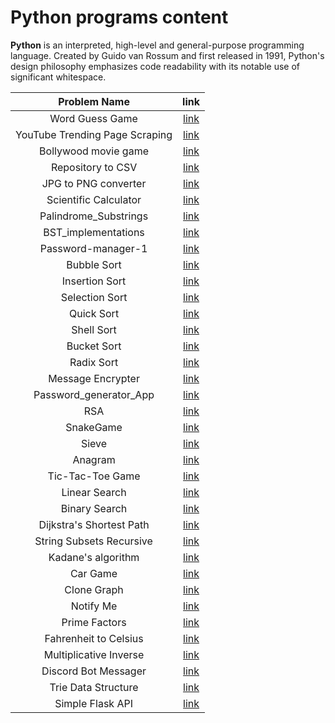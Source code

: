 # Python programs content

**Python** is an interpreted, high-level and general-purpose programming language. Created by Guido van Rossum and first released in 1991, Python's design philosophy emphasizes code readability with its notable use of significant whitespace.

|     Problem Name     |                          link                          |
| :------------------: | :----------------------------------------------------: |
|   Word Guess Game    |                 [link](./wordGuess.py)                 |
|   YouTube Trending Page Scraping    | [link](./YouTube_Trending_Analysis/YT_Trending_Analysis.py) |
| Bollywood movie game |                 [link](./Bollywood.py)                 |
|  Repository to CSV   |          [link](./repositoriesTo_CSV/main.py)          |
| JPG to PNG converter | [link](./JPG_to_PNG_converter/JPG_to_PNG_Converter.py) |
|Scientific Calculator |           [link](./Calculator/calculator.py)           |
| Palindrome_Substrings|            [link](./Palindrome_Substrings.py)          |
| BST_implementations  |            [link](./BST_implementation.py)             |
|   Password-manager-1 |     [link](./password-manager/password-manager.py)     |
|    Bubble Sort       |                   [link](./Sorting_Algorithms/bubble_sort.py)               |
|    Insertion Sort    |                   [link](./Sorting_Algorithms/insertion_sort.py)            |
|    Selection Sort    |                   [link](./Sorting_Algorithms/selection_sort.py)            |
|    Quick Sort        |  [link](./Sorting_Algorithms/quick_sort/quick_sort.py)   |
|    Shell Sort        |  [link](./Sorting_Algorithms/shell_sort.py)              |
|    Bucket Sort       |  [link](./Sorting_Algorithms/bucket_sort.py)             |
|    Radix Sort        |  [link](./Sorting_Algorithms/radix_sort.py)              |
|   Message Encrypter  |               [link](./msg-encryptor/encrypter-msg.py)   |
|  Password_generator_App |          [link](./Password_generator_App.py)          |
|   RSA           |             [link](./RSA.py)                                  |
|   SnakeGame     |            [link](./SnakeGame.py)                             |
|    Sieve        |         [link](./sieve.py)                                    |
|    Anagram           |         [link](./anagram.py)                           |
|  Tic-Tac-Toe Game    |   [link](./Tic-Tac-Toe/Tic-tac-toe.py)                 |
|    Linear Search  |           [link](./linearsearch.py)     |
|     Binary Search |               [link](./binarysearch.py) |
|   Dijkstra's Shortest Path |      [link](./dijkstra.py)       |
| String Subsets Recursive |		[link](.stringSubsetsRecursive.py)	|
|   Kadane's algorithm |	[link](./kadanes_algorithm.py)	|
| Car Game |    [link](./Car_Game/CarGame.py)  |
| Clone Graph |    [link](./Clone_Graph.py)  |
| Notify Me |    [link](./notify_me/notify-me.py)  |
| Prime Factors |     [link](./prime_factors.py)      |
| Fahrenheit to Celsius | [link](./Fahrenheit_to_celsius.py) |
| Multiplicative Inverse | [link](./Multiplicative%20Inverse.py) |
| Discord Bot Messager |     [link](./discord_messager_bot/discordMessagesBot.py)      |
| Trie Data Structure | [link](./Trie_implementation.py)     |
| Simple Flask API | [link](./flask_api_model.py)     |